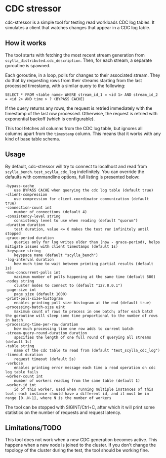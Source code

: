 # CDC stressor

cdc-stressor is a simple tool for testing read workloads CDC log tables. It simulates a client that watches changes that appear in a CDC log table.

## How it works

The tool starts with fetching the most recent stream generation from `scylla_distributed.cdc_description`. Then, for each stream, a separate goroutine is spawned.

Each goroutine, in a loop, polls for changes to their associated stream. They do that by requesting rows from their streams starting from the last processed timestamp, with a similar query to the following:

    SELECT * FROM <table name> WHERE stream_id_1 = <id 1> AND stream_id_2 = <id 2> AND time > ? (BYPASS CACHE)

If the query returns any rows, the request is retried immediately with the timestamp of the last row processed. Otherwise, the request is retried with exponential backoff (which is configurable).

This tool fetches all columns from the CDC log table, but ignores all columns apart from the `timestamp` column. This means that it works with any kind of base table schema.

## Usage

By default, cdc-stressor will try to connect to localhost and read from `scylla_bench.test_scylla_cdc_log` indefinitely. You can override the defaults with commandline options, full listing is presented below:

    -bypass-cache
        use BYPASS CACHE when querying the cdc log table (default true)
    -client-compression
        use compression for client-coordinator communication (default true)
    -connection-count int
        number of connections (default 4)
    -consistency-level string
        consistency level to use when reading (default "quorum")
    -duration duration
        test duration, value <= 0 makes the test run infinitely until stopped
    -grace-period duration
        queries only for log writes older than (now - grace-period), helps mitigate issues with client timestamps (default 1s)
    -keyspace string
        keyspace name (default "scylla_bench")
    -log-interval duration
        how much time to wait between printing partial results (default 1s)
    -max-concurrent-polls int
        maximum number of polls happening at the same time (default 500)
    -nodes string
        cluster nodes to connect to (default "127.0.0.1")
    -page-size int
        page size (default 1000)
    -print-poll-size-histogram
        enables printing poll size histogram at the end (default true)
    -processing-batch-size uint
        maximum count of rows to process in one batch; after each batch the goroutine will sleep some time proportional to the number of rows in batch
    -processing-time-per-row duration
        how much processing time one row adds to current batch
    -stream-query-round-duration duration
        specifies the length of one full round of querying all streams (default 1s)
    -table string
        name of the cdc table to read from (default "test_scylla_cdc_log")
    -timeout duration
        request timeout (default 5s)
    -verbose
        enables printing error message each time a read operation on cdc log table fails
    -worker-count int
        number of workers reading from the same table (default 1)
    -worker-id int
        id of this worker, used when running multiple instances of this tool; each instance should have a different id, and it must be in range [0..N-1], where N is the number of workers

The tool can be stopped with SIGINT/Ctrl+C, after which it will print some statistics on the number of requests and request latency.

## Limitations/TODO

This tool does not work when a new CDC generation becomes active. This happens when a new node is joined to the cluster. If you don't change the topology of the cluster during the test, the tool should be working fine.
